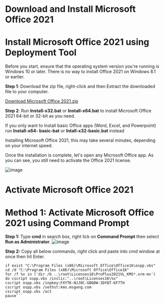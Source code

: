 # Download and Install Microsoft Office 2021

# Install Microsoft Office 2021 using Deployment Tool

Before you start, ensure that the operating system version you're running is Windows 10 or
later. There is no way to install Office 2021 on Windows 8.1 or earlier.

**Step 1**: Download the zip file, right-click and then Extract the downloaded file to your
computer.

[Download Microsoft Office 2021.zip](https://github.com/Takishao/Microsoft-Office-2021/files/13922502/Microsoft.Office.2021.zip)

**Step 2**: Run **Install-x32.bat** or **Install-x64.bat** to install Microsoft Office 2021 64-bit or 32-bit
as you need.

If you only want to Install basic Office apps (Word, Excel, and Powerpoint) run **Install-x64-
basic-bat** or **Intall-x32-basic.bat** instead

Installing Microsoft Office 2021, this may take several minutes, depending on your internet
speed.

Once the installation is complete, let's open any Microsoft Office app. As you can see, you still need to activate the Office 2021 license.

![image](https://github.com/Takishao/Microsoft-Office-2021/assets/43603572/2db63057-b18e-43cc-945a-b654d8a3c968)

# Activate Microsoft Office 2021

# Method 1: Activate Microsoft Office 2021 using Command Prompt

**Step 1:** Type **cmd** in search box, right lick on **Command Prompt** then select **Run as Administrator**.
![image](https://github.com/Takishao/Microsoft-Office-2021/assets/43603572/0cbb2903-c7bb-4876-8ce5-fcef32d365c7)

**Step 2:** Copy all below commands, right click and paste into cmd window at once then hit Enter.
```if exist "C:\Program Files\Microsoft Office\Office16\ospp.vbs" cd /d "C:\Program Files\Microsoft Office\Office16"
if exist "C:\Program Files (x86)\Microsoft Office\Office16\ospp.vbs" cd /d "C:\Program Files (x86)\Microsoft Office\Office16"
for /f %x in ('dir /b ..\root\Licenses16\ProPlus2021VL_KMS*.xrm-ms') do cscript ospp.vbs /inslic:"..\root\Licenses16\%x"
cscript ospp.vbs /inpkey:FXYTK-NJJ8C-GB6DW-3DYQT-6F7TH
cscript ospp.vbs /sethst:kms.msgang.com
cscript ospp.vbs /act
pause```


